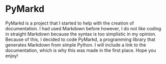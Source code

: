 # PyMarkd
PyMarkd is a project that I started to help with the creation of documentation. I had used Markdown before however, I do not like coding in straight Markdown because the syntax is too simplistic in my opinion. Because of this, I decided to code PyMarkd, a programming library that generates Markdown from simple Python. I will include a link to the documentation, which is why this was made in the first place. Hope you enjoy!

